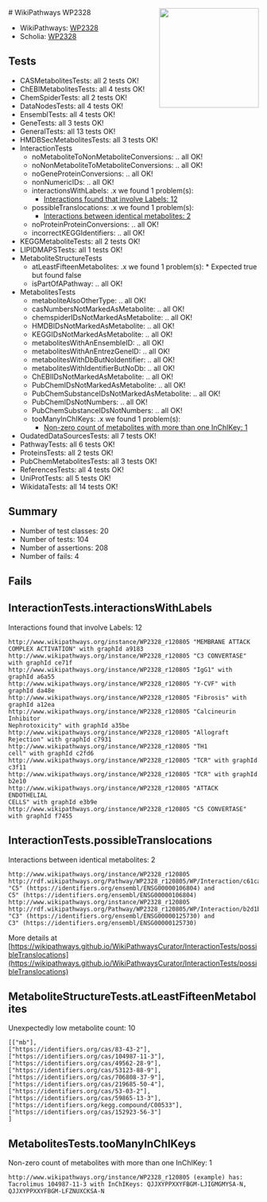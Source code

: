 <img style="float: right; width: 200px" src="https://upload.wikimedia.org/wikipedia/commons/thumb/8/83/Wplogo_with_text_500.png/640px-Wplogo_with_text_500.png" />
# WikiPathways WP2328

* WikiPathways: [WP2328](https://new.wikipathways.org/pathways/WP2328)
* Scholia: [WP2328](https://scholia.toolforge.org/wikipathways/WP2328)
## Tests
* CASMetabolitesTests: all 2 tests OK!
* ChEBIMetabolitesTests: all 4 tests OK!
* ChemSpiderTests: all 2 tests OK!
* DataNodesTests: all 4 tests OK!
* EnsemblTests: all 4 tests OK!
* GeneTests: all 3 tests OK!
* GeneralTests: all 13 tests OK!
* HMDBSecMetabolitesTests: all 3 tests OK!
* InteractionTests
    * noMetaboliteToNonMetaboliteConversions: .. all OK!
    * noNonMetaboliteToMetaboliteConversions: .. all OK!
    * noGeneProteinConversions: .. all OK!
    * nonNumericIDs: .. all OK!
    * interactionsWithLabels: .x we found 1 problem(s):
        * [Interactions found that involve Labels: 12](#fe97a8ba)
    * possibleTranslocations: .x we found 1 problem(s):
        * [Interactions between identical metabolites: 2](#d59038c5)
    * noProteinProteinConversions: .. all OK!
    * incorrectKEGGIdentifiers: .. all OK!
* KEGGMetaboliteTests: all 2 tests OK!
* LIPIDMAPSTests: all 1 tests OK!
* MetaboliteStructureTests
    * atLeastFifteenMetabolites: .x we found 1 problem(s):
            * Expected true but found false
    * isPartOfAPathway: .. all OK!
* MetabolitesTests
    * metaboliteAlsoOtherType: .. all OK!
    * casNumbersNotMarkedAsMetabolite: .. all OK!
    * chemspiderIDsNotMarkedAsMetabolite: .. all OK!
    * HMDBIDsNotMarkedAsMetabolite: .. all OK!
    * KEGGIDsNotMarkedAsMetabolite: .. all OK!
    * metabolitesWithAnEnsembleID: .. all OK!
    * metabolitesWithAnEntrezGeneID: .. all OK!
    * metabolitesWithDbButNoIdentifier: .. all OK!
    * metabolitesWithIdentifierButNoDb: .. all OK!
    * ChEBIIDsNotMarkedAsMetabolite: .. all OK!
    * PubChemIDsNotMarkedAsMetabolite: .. all OK!
    * PubChemSubstanceIDsNotMarkedAsMetabolite: .. all OK!
    * PubChemIDsNotNumbers: .. all OK!
    * PubChemSubstanceIDsNotNumbers: .. all OK!
    * tooManyInChIKeys: .x we found 1 problem(s):
        * [Non-zero count of metabolites with more than one InChIKey: 1](#a4e4037e)
* OudatedDataSourcesTests: all 7 tests OK!
* PathwayTests: all 6 tests OK!
* ProteinsTests: all 2 tests OK!
* PubChemMetabolitesTests: all 3 tests OK!
* ReferencesTests: all 4 tests OK!
* UniProtTests: all 5 tests OK!
* WikidataTests: all 14 tests OK!


## Summary

* Number of test classes: 20
* Number of tests: 104
* Number of assertions: 208
* Number of fails: 4

## Fails

<a name="fe97a8ba" />

## InteractionTests.interactionsWithLabels

Interactions found that involve Labels: 12
```
http://www.wikipathways.org/instance/WP2328_r120805 "MEMBRANE ATTACK 
COMPLEX ACTIVATION" with graphId a9183
http://www.wikipathways.org/instance/WP2328_r120805 "C3 CONVERTASE" with graphId ce71f
http://www.wikipathways.org/instance/WP2328_r120805 "IgG1" with graphId a6a55
http://www.wikipathways.org/instance/WP2328_r120805 "Y-CVF" with graphId da48e
http://www.wikipathways.org/instance/WP2328_r120805 "Fibrosis" with graphId a12ea
http://www.wikipathways.org/instance/WP2328_r120805 "Calcineurin Inhibitor 
Nephrotoxicity" with graphId a35be
http://www.wikipathways.org/instance/WP2328_r120805 "Allograft Rejection" with graphId c7931
http://www.wikipathways.org/instance/WP2328_r120805 "TH1
cell" with graphId c2fd6
http://www.wikipathways.org/instance/WP2328_r120805 "TCR" with graphId c3f11
http://www.wikipathways.org/instance/WP2328_r120805 "TCR" with graphId b2e10
http://www.wikipathways.org/instance/WP2328_r120805 "ATTACK
ENDOTHELIAL
CELLS" with graphId e3b9e
http://www.wikipathways.org/instance/WP2328_r120805 "C5 CONVERTASE" with graphId f7455
```

<a name="d59038c5" />

## InteractionTests.possibleTranslocations

Interactions between identical metabolites: 2
```
http://www.wikipathways.org/instance/WP2328_r120805 http://rdf.wikipathways.org/Pathway/WP2328_r120805/WP/Interaction/c61ca "C5" (https://identifiers.org/ensembl/ENSG00000106804) and 
C5" (https://identifiers.org/ensembl/ENSG00000106804)
http://www.wikipathways.org/instance/WP2328_r120805 http://rdf.wikipathways.org/Pathway/WP2328_r120805/WP/Interaction/b2d1b "C3" (https://identifiers.org/ensembl/ENSG00000125730) and 
C3" (https://identifiers.org/ensembl/ENSG00000125730)
```

More details at [https://wikipathways.github.io/WikiPathwaysCurator/InteractionTests/possibleTranslocations](https://wikipathways.github.io/WikiPathwaysCurator/InteractionTests/possibleTranslocations)

<a name="3b0f9366" />

## MetaboliteStructureTests.atLeastFifteenMetabolites

Unexpectedly low metabolite count: 10

```
[["mb"],
["https://identifiers.org/cas/83-43-2"],
["https://identifiers.org/cas/104987-11-3"],
["https://identifiers.org/cas/49562-28-9"],
["https://identifiers.org/cas/53123-88-9"],
["https://identifiers.org/cas/706808-37-9"],
["https://identifiers.org/cas/219685-50-4"],
["https://identifiers.org/cas/53-03-2"],
["https://identifiers.org/cas/59865-13-3"],
["https://identifiers.org/kegg.compound/C00533"],
["https://identifiers.org/cas/152923-56-3"]
]
```

<a name="a4e4037e" />

## MetabolitesTests.tooManyInChIKeys

Non-zero count of metabolites with more than one InChIKey: 1
```
http://www.wikipathways.org/instance/WP2328_r120805 (example) has: Tacrolimus 104987-11-3 with InChIKeys: QJJXYPPXXYFBGM-LJIGMGMYSA-N, QJJXYPPXXYFBGM-LFZNUXCKSA-N
```

